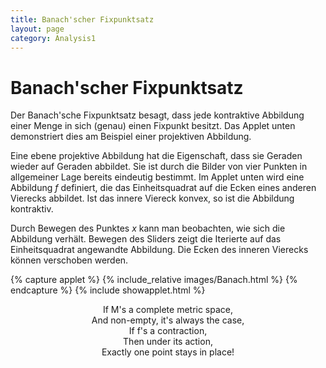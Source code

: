 ```yaml
---
title: Banach'scher Fixpunktsatz
layout: page
category: Analysis1
---
```


# Banach'scher Fixpunktsatz

Der Banach'sche Fixpunktsatz besagt, dass jede kontraktive Abbildung einer Menge in sich (genau) einen Fixpunkt besitzt.
Das Applet unten demonstriert dies am Beispiel einer projektiven Abbildung.

Eine ebene projektive Abbildung hat die Eigenschaft, dass sie Geraden wieder auf Geraden abbildet. Sie ist durch die Bilder von vier
Punkten in allgemeiner Lage bereits eindeutig bestimmt. Im Applet unten wird eine Abbildung $f$ definiert, die das Einheitsquadrat auf
die Ecken eines anderen Vierecks abbildet. Ist das innere Viereck konvex, so ist die Abbildung kontraktiv.

Durch Bewegen des Punktes $x$ kann man beobachten, wie sich die Abbildung verhält.
Bewegen des Sliders zeigt die Iterierte auf das Einheitsquadrat angewandte Abbildung.
Die Ecken des inneren Vierecks können verschoben werden.



{% capture applet %} {% include_relative images/Banach.html %} {% endcapture %}
{% include showapplet.html %}


<p align="center">
If M's a complete metric space,<br>
And non-empty, it's always the case,<br>
If f's a contraction,<br>
Then under its action,<br>
Exactly one point stays in place!<br>
</p>
